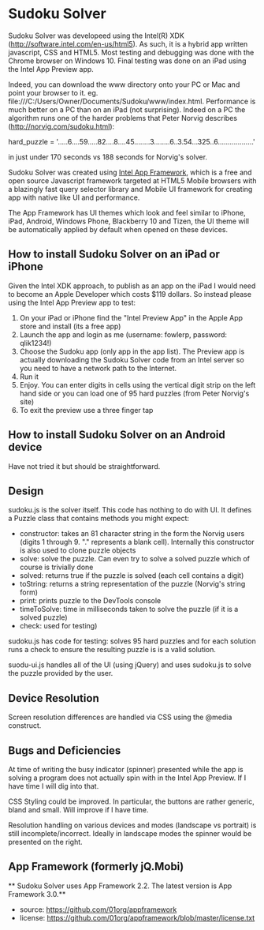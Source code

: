 Sudoku Solver
=============

Sudoku Solver was developeed using the Intel(R) XDK (http://software.intel.com/en-us/html5). As such, it is a hybrid app written javascript, CSS and HTML5.
Most testing and debugging was done with the Chrome browser on Windows 10. Final testing was done on an iPad using the Intel App Preview app.

Indeed, you can download the www directory onto your PC or Mac and point your browser to it. eg. file:///C:/Users/Owner/Documents/Sudoku/www/index.html.
Performance is much better on a PC than on an iPad (not surprising). Indeed on a PC the algorithm runs one of the harder problems that 
Peter Norvig describes (http://norvig.com/sudoku.html):

hard_puzzle = '.....6....59.....82....8....45........3........6..3.54...325..6..................'

in just under 170 seconds vs 188 seconds for Norvig's solver.

Sudoku Solver was created using [Intel App Framework](https://github.com/01org/appframework), which is a free and open source Javascript framework targeted at 
HTML5 Mobile browsers with a blazingly fast query selector library and Mobile UI framework for creating app with native like UI and performance.

The App Framework has UI themes which look and feel similar to iPhone, iPad, Android, Windows Phone, Blackberry 10 and Tizen, the UI theme will be 
automatically applied by default when opened on these devices. 

How to install Sudoku Solver on an iPad or iPhone
-------------------------------------------------
 
Given the Intel XDK approach, to publish as an app on the iPad I would need to become an Apple Developer which costs $119 dollars. So instead please using the
Intel App Preview app to test:

1) On your iPad or iPhone find the "Intel Preview App" in the Apple App store and install (its a free app)
2) Launch the app and login as me (username: fowlerp, password: qlik1234!)
3) Choose the Sudoku app (only app in the app list). The Preview app is actually downloading the Sudoku Solver code from an Intel server so you need to have a network path to the Internet.
4) Run it 
5) Enjoy. You can enter digits in cells using the vertical digit strip on the left hand side or you can load one of 95 hard puzzles (from Peter Norvig's site)
6) To exit the preview use a three finger tap

How to install Sudoku Solver on an Android device
-------------------------------------------------

Have not tried it but should be straightforward.

Design
------

sudoku.js is the solver itself. This code has nothing to do with UI. It defines a Puzzle class that contains methods you might expect: 

- constructor: takes an 81 character string in the form the Norvig users (digits 1 through 9. "." represents a blank cell). Internally this constructor is also used to clone puzzle objects
- solve: solve the puzzle. Can even try to solve a solved puzzle which of course is trivially done
- solved: returns true if the puzzle is solved (each cell contains a digit)
- toString: returns a string representation of the puzzle (Norvig's string form)
- print: prints puzzle to the DevTools console
- timeToSolve: time in milliseconds taken to solve the puzzle (if it is a solved puzzle) 
- check: used for testing)

sudoku.js has code for testing: solves 95 hard puzzles and for each solution runs a check to ensure the resulting puzzle is
is a valid solution.

suodu-ui.js handles all of the UI (using jQuery) and uses sudoku.js to solve the puzzle provided by the user.

Device Resolution
-----------------

Screen resolution differences are handled via CSS using the @media construct.

Bugs and Deficiencies
---------------------

At time of writing the busy indicator (spinner) presented while the app is solving a program does not actually spin with in the Intel App Preview. If I have
time I will dig into that. 

CSS Styling could be improved. In particular, the buttons are rather generic, bland and small. Will improve if I have time.

Resolution handling on various devices and modes (landscape vs portrait) is still incomplete/incorrect. Ideally in landscape modes
the spinner would be presented on the right.

App Framework (formerly jQ.Mobi)
-----------------------------------------------------------------------------
** Sudoku Solver uses App Framework 2.2. The latest version is App Framework 3.0.**

* source:  https://github.com/01org/appframework
* license: https://github.com/01org/appframework/blob/master/license.txt

